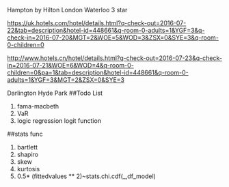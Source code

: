 Hampton by Hilton London Waterloo 3 star

https://uk.hotels.com/hotel/details.html?q-check-out=2016-07-22&tab=description&hotel-id=448661&q-room-0-adults=1&YGF=3&q-check-in=2016-07-20&MGT=2&WOE=5&WOD=3&ZSX=0&SYE=3&q-room-0-children=0

http://www.hotels.cn/hotel/details.html?q-check-out=2016-07-23&q-check-in=2016-07-21&WOE=6&WOD=4&q-room-0-children=0&pa=1&tab=description&hotel-id=448661&q-room-0-adults=1&YGF=3&MGT=2&ZSX=0&SYE=3

Darlington Hyde Park
##Todo List
1. fama-macbeth
2. VaR
3. logic regression logit function 

##stats func
1. bartlett
2. shapiro
3. skew
4. kurtosis
5. 0.5* (fittedvalues ** 2)~stats.chi.cdf(_,df_model)